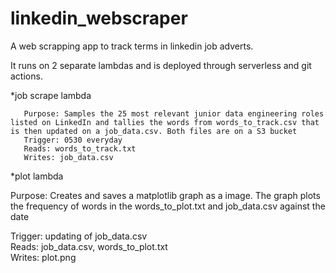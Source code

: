 # linkedin_webscraper
A web scrapping app to track terms in linkedin job adverts.

It runs on 2 separate lambdas and is deployed through serverless and git actions.

  *job scrape lambda

       Purpose: Samples the 25 most relevant junior data engineering roles listed on LinkedIn and tallies the words from words_to_track.csv that is then updated on a job_data.csv. Both files are on a S3 bucket
       Trigger: 0530 everyday  
       Reads: words_to_track.txt  
       Writes: job_data.csv  

  *plot lambda

   Purpose: Creates and saves a matplotlib graph as a image. The graph plots the frequency of words in the words_to_plot.txt and job_data.csv against the date

   Trigger: updating of job_data.csv  
   Reads: job_data.csv, words_to_plot.txt  
   Writes: plot.png  
